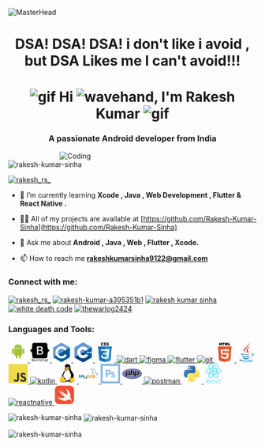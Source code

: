 ![MasterHead](https://3.bp.blogspot.com/-dB6ndKqIAuI/XdWeOASO5AI/AAAAAAAANZA/MSbT9mh6bukxkI-tqnu_GARIZZV5WNVhQCLcBGAsYHQ/s1600/image1.gif)
<h1 align="center"> DSA! DSA! DSA! i don't like i avoid , but DSA Likes me I can't avoid!!! </h1> 
<h1  align="center"><img alt="gif" width="60" src="https://camo.githubusercontent.com/26098c97057f9d7ceed5d9dd0d9ed7bd677e603be55e04bab3ddcb927b1d002d/68747470733a2f2f656d2d636f6e74656e742e7a6f626a2e6e65742f736f757263652f736b7970652f3238392f6d616e2d746563686e6f6c6f676973745f31663436382d323030642d31663462622e706e67"> Hi <img alt="wavehand" width="30" src="https://camo.githubusercontent.com/424d2a0e9b39477de3bf7b79acb71fad055dc70e0d6f24f8d774541ad9471d41/68747470733a2f2f656d2d636f6e74656e742e7a6f626a2e6e65742f736f757263652f6d6963726f736f66742d7465616d732f3336332f776176696e672d68616e645f31663434622e706e67">, I'm Rakesh Kumar <img alt="gif" width="60" src="https://camo.githubusercontent.com/26098c97057f9d7ceed5d9dd0d9ed7bd677e603be55e04bab3ddcb927b1d002d/68747470733a2f2f656d2d636f6e74656e742e7a6f626a2e6e65742f736f757263652f736b7970652f3238392f6d616e2d746563686e6f6c6f676973745f31663436382d323030642d31663462622e706e67"></h1>
<h3 align="center">A passionate Android developer from India </h3>

<img align="right" alt="Coding" width="400" src="https://camo.githubusercontent.com/bdf64db7ecc488c26bedeca8dd6a4909eecb2f05b2d06698c14013fab5b4e5cf/68747470733a2f2f692e696d6775722e636f6d2f6d5649723230372e676966">


<p align="left"> <img src="https://komarev.com/ghpvc/?username=rakesh-kumar-sinha&label=Profile%20views&color=0e75b6&style=flat" alt="rakesh-kumar-sinha" /> </p>



<p align="left"> <a href="https://twitter.com/rakesh_rs_" target="blank"><img src="https://img.shields.io/twitter/follow/rakesh_rs_?logo=twitter&style=for-the-badge" alt="rakesh_rs_" /></a> </p>

- 🌱 I’m currently learning **Xcode , Java , Web Development , Flutter & React Native .**

- 👨‍💻 All of my projects are available at [https://github.com/Rakesh-Kumar-Sinha](https://github.com/Rakesh-Kumar-Sinha)

- 💬 Ask me about **Android , Java , Web , Flutter , Xcode.**

- 📫 How to reach me **rakeshkumarsinha9122@gmail.com**

<h3 align="left">Connect with me:</h3>
<p align="left">
<a href="https://twitter.com/rakesh_rs_" target="blank"><img align="center" src="https://raw.githubusercontent.com/rahuldkjain/github-profile-readme-generator/master/src/images/icons/Social/twitter.svg" alt="rakesh_rs_" height="30" width="40" /></a>
<a href="https://linkedin.com/in/rakesh-kumar-a395351b1" target="blank"><img align="center" src="https://raw.githubusercontent.com/rahuldkjain/github-profile-readme-generator/master/src/images/icons/Social/linked-in-alt.svg" alt="rakesh-kumar-a395351b1" height="30" width="40" /></a>
<a href="https://fb.com/rakesh kumar sinha" target="blank"><img align="center" src="https://raw.githubusercontent.com/rahuldkjain/github-profile-readme-generator/master/src/images/icons/Social/facebook.svg" alt="rakesh kumar sinha" height="30" width="40" /></a>
<a href="https://www.youtube.com/c/white death code" target="blank"><img align="center" src="https://raw.githubusercontent.com/rahuldkjain/github-profile-readme-generator/master/src/images/icons/Social/youtube.svg" alt="white death code" height="30" width="40" /></a>
<a href="https://auth.geeksforgeeks.org/user/thewarlog2424" target="blank"><img align="center" src="https://raw.githubusercontent.com/rahuldkjain/github-profile-readme-generator/master/src/images/icons/Social/geeks-for-geeks.svg" alt="thewarlog2424" height="30" width="40" /></a>
</p>

<h3 align="left">Languages and Tools:</h3>
<p align="left"> <a href="https://developer.android.com" target="_blank" rel="noreferrer"> <img src="https://raw.githubusercontent.com/devicons/devicon/master/icons/android/android-original-wordmark.svg" alt="android" width="40" height="40"/> </a> <a href="https://getbootstrap.com" target="_blank" rel="noreferrer"> <img src="https://raw.githubusercontent.com/devicons/devicon/master/icons/bootstrap/bootstrap-plain-wordmark.svg" alt="bootstrap" width="40" height="40"/> </a> <a href="https://www.cprogramming.com/" target="_blank" rel="noreferrer"> <img src="https://raw.githubusercontent.com/devicons/devicon/master/icons/c/c-original.svg" alt="c" width="40" height="40"/> </a> <a href="https://www.w3schools.com/cpp/" target="_blank" rel="noreferrer"> <img src="https://raw.githubusercontent.com/devicons/devicon/master/icons/cplusplus/cplusplus-original.svg" alt="cplusplus" width="40" height="40"/> </a> <a href="https://www.w3schools.com/css/" target="_blank" rel="noreferrer"> <img src="https://raw.githubusercontent.com/devicons/devicon/master/icons/css3/css3-original-wordmark.svg" alt="css3" width="40" height="40"/> </a> <a href="https://dart.dev" target="_blank" rel="noreferrer"> <img src="https://www.vectorlogo.zone/logos/dartlang/dartlang-icon.svg" alt="dart" width="40" height="40"/> </a> <a href="https://www.figma.com/" target="_blank" rel="noreferrer"> <img src="https://www.vectorlogo.zone/logos/figma/figma-icon.svg" alt="figma" width="40" height="40"/> </a> <a href="https://flutter.dev" target="_blank" rel="noreferrer"> <img src="https://www.vectorlogo.zone/logos/flutterio/flutterio-icon.svg" alt="flutter" width="40" height="40"/> </a> <a href="https://git-scm.com/" target="_blank" rel="noreferrer"> <img src="https://www.vectorlogo.zone/logos/git-scm/git-scm-icon.svg" alt="git" width="40" height="40"/> </a> <a href="https://www.w3.org/html/" target="_blank" rel="noreferrer"> <img src="https://raw.githubusercontent.com/devicons/devicon/master/icons/html5/html5-original-wordmark.svg" alt="html5" width="40" height="40"/> </a> <a href="https://www.java.com" target="_blank" rel="noreferrer"> <img src="https://raw.githubusercontent.com/devicons/devicon/master/icons/java/java-original.svg" alt="java" width="40" height="40"/> </a> <a href="https://developer.mozilla.org/en-US/docs/Web/JavaScript" target="_blank" rel="noreferrer"> <img src="https://raw.githubusercontent.com/devicons/devicon/master/icons/javascript/javascript-original.svg" alt="javascript" width="40" height="40"/> </a> <a href="https://kotlinlang.org" target="_blank" rel="noreferrer"> <img src="https://www.vectorlogo.zone/logos/kotlinlang/kotlinlang-icon.svg" alt="kotlin" width="40" height="40"/> </a> <a href="https://www.linux.org/" target="_blank" rel="noreferrer"> <img src="https://raw.githubusercontent.com/devicons/devicon/master/icons/linux/linux-original.svg" alt="linux" width="40" height="40"/> </a> <a href="https://www.mysql.com/" target="_blank" rel="noreferrer"> <img src="https://raw.githubusercontent.com/devicons/devicon/master/icons/mysql/mysql-original-wordmark.svg" alt="mysql" width="40" height="40"/> </a> <a href="https://www.photoshop.com/en" target="_blank" rel="noreferrer"> <img src="https://raw.githubusercontent.com/devicons/devicon/master/icons/photoshop/photoshop-line.svg" alt="photoshop" width="40" height="40"/> </a> <a href="https://www.php.net" target="_blank" rel="noreferrer"> <img src="https://raw.githubusercontent.com/devicons/devicon/master/icons/php/php-original.svg" alt="php" width="40" height="40"/> </a> <a href="https://postman.com" target="_blank" rel="noreferrer"> <img src="https://www.vectorlogo.zone/logos/getpostman/getpostman-icon.svg" alt="postman" width="40" height="40"/> </a> <a href="https://www.python.org" target="_blank" rel="noreferrer"> <img src="https://raw.githubusercontent.com/devicons/devicon/master/icons/python/python-original.svg" alt="python" width="40" height="40"/> </a> <a href="https://reactjs.org/" target="_blank" rel="noreferrer"> <img src="https://raw.githubusercontent.com/devicons/devicon/master/icons/react/react-original-wordmark.svg" alt="react" width="40" height="40"/> </a> <a href="https://reactnative.dev/" target="_blank" rel="noreferrer"> <img src="https://reactnative.dev/img/header_logo.svg" alt="reactnative" width="40" height="40"/> </a> <a href="https://developer.apple.com/swift/" target="_blank" rel="noreferrer"> <img src="https://raw.githubusercontent.com/devicons/devicon/master/icons/swift/swift-original.svg" alt="swift" width="40" height="40"/> </a> </p>

<p><img align="left" src="https://github-readme-stats.vercel.app/api/top-langs?username=rakesh-kumar-sinha&show_icons=true&locale=en&layout=compact" alt="rakesh-kumar-sinha" /></p>

<p>&nbsp;<img align="center" src="https://github-readme-stats.vercel.app/api?username=rakesh-kumar-sinha&show_icons=true&locale=en" alt="rakesh-kumar-sinha" /></p>

<p><img align="center" src="https://github-readme-streak-stats.herokuapp.com/?user=rakesh-kumar-sinha&" alt="rakesh-kumar-sinha" /></p>

